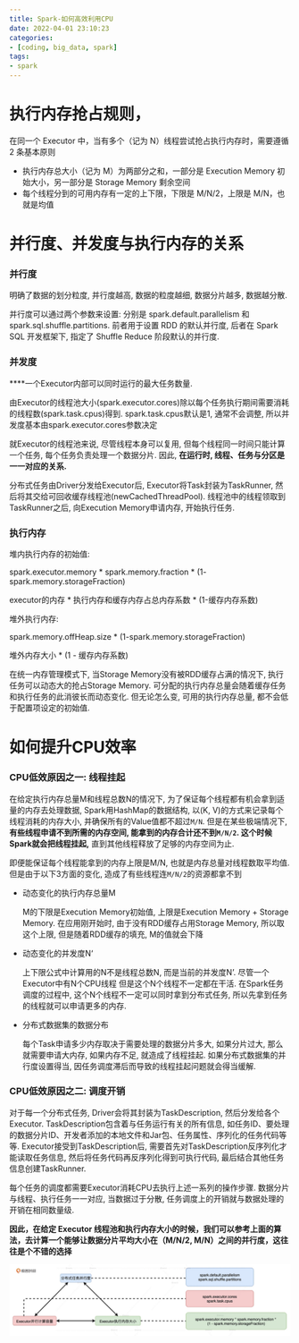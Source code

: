 ```yaml
---
title: Spark-如何高效利用CPU
date: 2022-04-01 23:10:23
categories:
- [coding, big_data, spark]
tags: 
- spark
---
```

# 执行内存抢占规则，

在同一个 Executor 中，当有多个（记为 N）线程尝试抢占执行内存时，需要遵循 2 条基本原则

-   执行内存总大小（记为 M）为两部分之和，一部分是 Execution Memory 初始大小，另一部分是 Storage Memory 剩余空间
-   每个线程分到的可用内存有一定的上下限，下限是 M/N/2，上限是 M/N，也就是均值

# 并行度、并发度与执行内存的关系

### **并行度**

明确了数据的划分粒度, 并行度越高, 数据的粒度越细, 数据分片越多, 数据越分散.

并行度可以通过两个参数来设置: 分别是 spark.default.parallelism 和 spark.sql.shuffle.partitions. 前者用于设置 RDD 的默认并行度, 后者在 Spark SQL 开发框架下, 指定了 Shuffle Reduce 阶段默认的并行度.

### **并发度**

****一个Executor内部可以同时运行的最大任务数量.

由Executor的线程池大小(spark.executor.cores)除以每个任务执行期间需要消耗的线程数(spark.task.cpus)得到. spark.task.cpus默认是1, 通常不会调整, 所以并发度基本由spark.executor.cores参数决定

就Executor的线程池来说, 尽管线程本身可以复用, 但每个线程同一时间只能计算一个任务, 每个任务负责处理一个数据分片. 因此, **在运行时, 线程、任务与分区是一一对应的关系.**

分布式任务由Driver分发给Executor后, Executor将Task封装为TaskRunner, 然后将其交给可回收缓存线程池(newCachedThreadPool). 线程池中的线程领取到TaskRunner之后, 向Execution Memory申请内存, 开始执行任务.

### 执行内存

堆内执行内存的初始值:

spark.executor.memory * spark.memory.fraction * (1- spark.memory.storageFraction)

executor的内存 * 执行内存和缓存内存占总内存系数 * (1-缓存内存系数)

堆外执行内存:

spark.memory.offHeap.size * (1-spark.memory.storageFraction)

堆外内存大小 * (1 - 缓存内存系数)

在统一内存管理模式下, 当Storage Memory没有被RDD缓存占满的情况下, 执行任务可以动态大的抢占Storage Memory. 可分配的执行内存总量会随着缓存任务和执行任务的此消彼长而动态变化. 但无论怎么变, 可用的执行内存总量, 都不会低于配置项设定的初始值.

# 如何提升CPU效率

### CPU低效原因之一: 线程挂起

在给定执行内存总量M和线程总数N的情况下, 为了保证每个线程都有机会拿到适量的内存去处理数据, Spark用HashMap的数据结构, 以(K, V)的方式来记录每个线程消耗的内存大小, 并确保所有的Value值都不超过`M/N`. 但是在某些极端情况下, **有些线程申请不到所需的内存空间, 能拿到的内存合计还不到`M/N/2`. 这个时候Spark就会把线程挂起,** 直到其他线程释放了足够的内存空间为止.

即便能保证每个线程能拿到的内存上限是M/N, 也就是内存总量对线程数取平均值. 但是由于以下3方面的变化, 造成了有些线程连`M/N/2`的资源都拿不到

-   动态变化的执行内存总量M
    
    M的下限是Execution Memory初始值, 上限是Execution Memory + Storage Memory. 在应用刚开始时, 由于没有RDD缓存占用Storage Memory, 所以取这个上限, 但是随着RDD缓存的填充, M的值就会下降
    
-   动态变化的并发度N‘
    
    上下限公式中计算用的N不是线程总数N, 而是当前的并发度N’. 尽管一个Executor中有N个CPU线程 但是这个N个线程不一定都在干活. 在Spark任务调度的过程中, 这个N个线程不一定可以同时拿到分布式任务, 所以先拿到任务的线程就可以申请更多的内存.
    
-   分布式数据集的数据分布
    
    每个Task申请多少内存取决于需要处理的数据分片多大, 如果分片过大, 那么就需要申请大内存, 如果内存不足, 就造成了线程挂起. 如果分布式数据集的并行度设置得当, 因任务调度滞后而导致的线程挂起问题就会得当缓解.
    

### CPU低效原因之二: 调度开销

对于每一个分布式任务, Driver会将其封装为TaskDescription, 然后分发给各个Executor. TaskDescription包含着与任务运行有关的所有信息, 如任务ID、要处理的数据分片ID、开发者添加的本地文件和Jar包、任务属性、序列化的任务代码等等. Executor接受到TaskDescription后, 需要首先对TaskDescription反序列化才能读取任务信息, 然后将任务代码再反序列化得到可执行代码, 最后结合其他任务信息创建TaskRunner.

每个任务的调度都需要Executor消耗CPU去执行上述一系列的操作步骤. 数据分片与线程、执行任务一一对应, 当数据过于分散, 任务调度上的开销就与数据处理的开销在相同数量级.

**因此，在给定 Executor 线程池和执行内存大小的时候，我们可以参考上面的算法，去计算一个能够让数据分片平均大小在（M/N/2, M/N）之间的并行度，这往往是个不错的选择**

![](https://raw.githubusercontent.com/liunaijie/images/master/202308121609910.png)